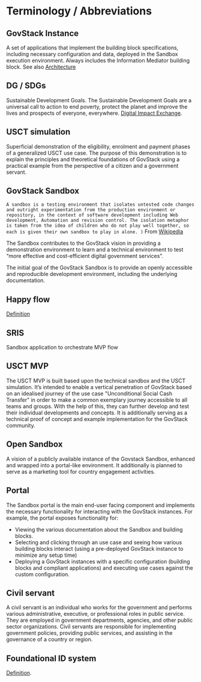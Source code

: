 # Terminology / Abbreviations

## GovStack Instance
A set of applications that implement the building block specifications, including necessary configuration and data, deployed in the Sandbox execution environment. Always includes the Information Mediator building block. See also [Architecture](https://govstack-global.atlassian.net/wiki/spaces/DEMO/pages/96206852/Architecture)

## DG / SDGs
Sustainable Development Goals. The Sustainable Development Goals are a universal call to action to end poverty, protect the planet and improve the lives and prospects of everyone, everywhere. [Digital Impact Exchange](https://exchange.dial.global/sdgs).

## USCT simulation
Superficial demonstration of the eligibility, enrolment and payment phases of a generalized USCT use case. The purpose of this demonstration is to explain the principles and theoretical foundations of GovStack using a practical example from the perspective of a citizen and a government servant. 

## GovStack Sandbox

```A sandbox is a testing environment that isolates untested code changes and outright experimentation from the production environment or repository, in the context of software development including Web development, Automation and revision control. The isolation metaphor is taken from the idea of children who do not play well together, so each is given their own sandbox to play in alone. )```
From [Wikipedia](https://en.wikipedia.org/wiki/Sandbox_(software_development)) 

The Sandbox contributes to the GovStack vision in providing a demonstration environment to learn and a technical environment to test “more effective and cost-efficient digital government services”.

The initial goal of the GovStack Sandbox is to provide an openly accessible and reproducible development environment, including the underlying documentation.

## Happy flow

[Definition](happy-flow.md#overview)

## SRIS 
Sandbox application to orchestrate MVP flow

## USCT MVP
The USCT MVP is built based upon the technical sandbox and the USCT simulation. It’s intended to enable a vertical penetration of GovStack based on an idealised journey of the use case "Unconditional Social Cash Transfer" in order to make a common exemplary journey accessible to all teams and groups. With the help of this, they can further develop and test their individual developments and concepts. It is additionally serving as a technical proof of concept and example implementation for the GovStack community.

## Open Sandbox
A vision of a publicly available instance of the Govstack Sandbox, enhanced and wrapped into a portal-like environment. It additionally is planned to serve as a marketing tool for country engagement activities.

## Portal 
The Sandbox portal is the main end-user facing component and implements the necessary functionality for interacting with the GovStack instances. For example, the portal exposes functionality for:

* Viewing the various documentation about the Sandbox and building blocks.
* Selecting and clicking through an use case and seeing how various building blocks interact (using a pre-deployed GovStack instance to minimize any setup time)
* Deploying a GovStack instances with a specific configuration (building blocks and compliant applications) and executing use cases against the custom configuration.

## Civil servant
A civil servant is an individual who works for the government and performs various administrative, executive, or professional roles in public service. They are employed in government departments, agencies, and other public sector organizations. Civil servants are responsible for implementing government policies, providing public services, and assisting in the governance of a country or region.

## Foundational ID system

[Definition](https://docs.mosip.io/1.2.0/overview#what-is-a-foundational-id-system).

